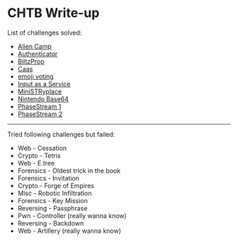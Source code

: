 # CHTB Write-up


List of challenges solved:
 - [Alien Camp](CHTB04-21/Alien%20Camp.md)
 - [Authenticator](CHTB04-21/Authenticator.md)
 - [BiltzProp](CHTB04-21/BiltzProp.md)
 - [Caas](CHTB04-21/Caas.md)
 - [emoji voting](CHTB04-21/emojivoting.md)
 - [Input as a Service](CHTB04-21/InputAsAService.md)
 - [MiniSTRyplace](CHTB04-21/MiniSTRyplace.md)
 - [Nintendo Base64](CHTB04-21/Nintendo%20Base64.md)
 - [PhaseStream 1](CHTB04-21/PhaseStream%201.md)
 - [PhaseStream 2](CHTB04-21/PhaseStream%202.md)

----

Tried following challenges but failed:
 - Web - Cessation
 - Crypto - Tetris
 - Web - E.tree
 - Forensics - Oldest trick in the book
 - Forensics - Invitation
 - Crypto - Forge of Empires
 - Misc - Robotic Infiltration
 - Forensics - Key Mission
 - Reversing - Passphrase
 - Pwn - Controller (really wanna know)
 - Reversing - Backdown
 - Web - Artillery (really wanna know)




